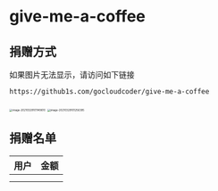 # give-me-a-coffee

## 捐赠方式

如果图片无法显示，请访问如下链接

```shell
https://github1s.com/gocloudcoder/give-me-a-coffee
```



<img src="http://picture.nj-jay.com/image-20210329101149610.png" alt="image-20210329101149610" style="zoom: 33%;" />

<img src="http://picture.nj-jay.com/image-20210329101256395.png" alt="image-20210329101256395" style="zoom:33%;" />

## 捐赠名单

| 用户 | 金额 |
| ---- | ---- |
|      |      |
|      |      |

